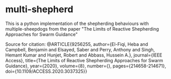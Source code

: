 # multi-shepherd
This is a python implementation of the shepherding behaviours with multiple-sheepdogs from the paper "The Limits of Reactive Shepherding Approaches for Swarm Guidance"

Source for citation:
@ARTICLE{9256255,
  author={El-Fiqi, Heba and Campbell, Benjamin and Elsayed, Saber and Perry, Anthony and Singh, Hemant Kumar and Hunjet, Robert and Abbass, Hussein A.},
  journal={IEEE Access}, 
  title={The Limits of Reactive Shepherding Approaches for Swarm Guidance}, 
  year={2020},
  volume={8},
  number={},
  pages={214658-214671},
  doi={10.1109/ACCESS.2020.3037325}}
